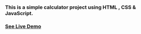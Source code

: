<h3>This is a simple calculator project using HTML , CSS & JavaScript.</h3>
  <h3> <a href="https://hazbiin.github.io/Simple-calculator/" target="_">See Live Demo </a> </h3>
